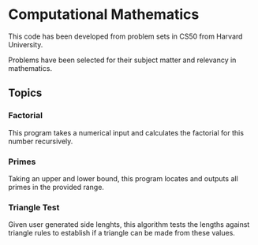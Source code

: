 # Computational Mathematics

This code has been developed from problem sets in CS50 from Harvard University.

Problems have been selected for their subject matter and relevancy in mathematics.

## Topics

### Factorial

This program takes a numerical input and calculates the factorial for this number recursively.

### Primes

Taking an upper and lower bound, this program locates and outputs all primes in the provided range.

### Triangle Test

Given user generated side lenghts, this algorithm tests the lengths against triangle rules to establish if a triangle can be made from these values.

